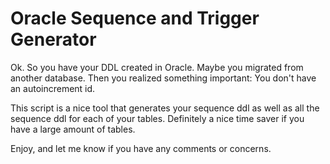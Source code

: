 # Oracle Sequence and Trigger Generator
Ok. So you have your DDL created in Oracle. Maybe you migrated from another database. Then you realized something important: You don't have an autoincrement id.

This script is a nice tool that generates your sequence ddl as well as all the sequence ddl for each of your tables. Definitely a nice time saver if you have a large amount of tables.

Enjoy, and let me know if you have any comments or concerns.
